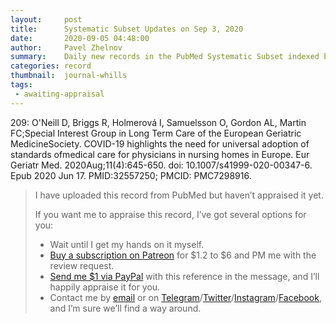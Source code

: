 ```yaml
---
layout:     post
title:      Systematic Subset Updates on Sep 3, 2020
date:       2020-09-05 04:48:00
author:     Pavel Zhelnov
summary:    Daily new records in the PubMed Systematic Subset indexed by Sep 3, 2020.
categories: record
thumbnail:  journal-whills
tags:
 - awaiting-appraisal
---
```

209: O'Neill D, Briggs R, Holmerová I, Samuelsson O, Gordon AL, Martin FC;Special Interest Group in Long Term Care of the European Geriatric MedicineSociety. COVID-19 highlights the need for universal adoption of standards ofmedical care for physicians in nursing homes in Europe. Eur Geriatr Med. 2020Aug;11(4):645-650. doi: 10.1007/s41999-020-00347-6. Epub 2020 Jun 17. PMID:32557250; PMCID: PMC7298916.
> I have uploaded this record from PubMed but haven’t appraised it yet.
>
> If you want me to appraise this record, I’ve got several options for you:
> * Wait until I get my hands on it myself.
> * [Buy a subscription on Patreon](https://patreon.com/zheln) for $1.2 to $6 and PM me with the review request.
> * [Send me $1 via PayPal](https://paypal.me/pjelnov) with this reference in the message, and I’ll happily appraise it for you.
> * Contact me by [email](mailto:pavel@zheln.com) or on [Telegram](https://t.me/drzhelnov)/[Twitter](https://twitter.com/drzhelnov)/[Instagram](https://instagram.com/igzheln)/[Facebook](https://facebook.com/drzhelnov), and I’m sure we’ll find a way around.
